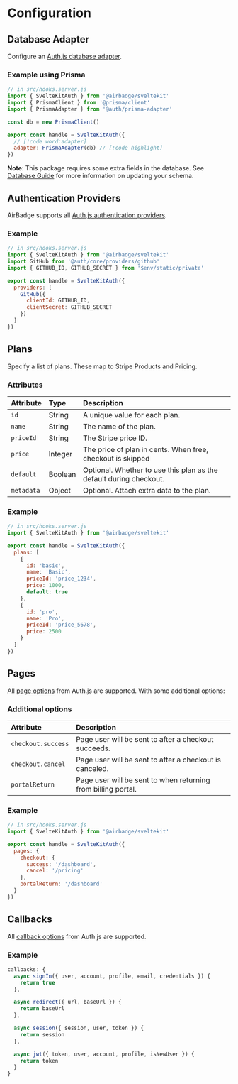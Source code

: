 # Configuration

## Database Adapter

Configure an [Auth.js database adapter](https://authjs.dev/reference/core/adapters).

### Example using Prisma

```js
// in src/hooks.server.js
import { SvelteKitAuth } from '@airbadge/sveltekit'
import { PrismaClient } from '@prisma/client'
import { PrismaAdapter } from '@auth/prisma-adapter'

const db = new PrismaClient()

export const handle = SvelteKitAuth({
  // [!code word:adapter]
  adapter: PrismaAdapter(db) // [!code highlight]
})
```

**Note**: This package requires some extra fields in the database. See [Database Guide](/database) for more information on updating your schema.

## Authentication Providers

AirBadge supports all [Auth.js authentication providers](https://authjs.dev/reference/core/providers).

### Example

```js {7-11}
// in src/hooks.server.js
import { SvelteKitAuth } from '@airbadge/sveltekit'
import GitHub from '@auth/core/providers/github'
import { GITHUB_ID, GITHUB_SECRET } from '$env/static/private'

export const handle = SvelteKitAuth({
  providers: [
    GitHub({
      clientId: GITHUB_ID,
      clientSecret: GITHUB_SECRET
    })
  ]
})
```

## Plans

Specify a list of plans. These map to Stripe Products and Pricing.

### Attributes

| Attribute  | Type    | Description                                                        |
| :--        | :-      | :--                                                                |
| `id`       | String  | A unique value for each plan.                                      |
| `name`     | String  | The name of the plan.                                              |
| `priceId`  | String  | The Stripe price ID.                                               |
| `price`    | Integer | The price of plan in cents. When free, checkout is skipped         |
| `default`  | Boolean | Optional. Whether to use this plan as the default during checkout. |
| `metadata` | Object  | Optional. Attach extra data to the plan.                           |

### Example

```js {5-19}
// in src/hooks.server.js
import { SvelteKitAuth } from '@airbadge/sveltekit'

export const handle = SvelteKitAuth({
  plans: [
    {
      id: 'basic',
      name: 'Basic',
      priceId: 'price_1234',
      price: 1000,
      default: true
    },
    {
      id: 'pro',
      name: 'Pro',
      priceId: 'price_5678',
      price: 2500
    }
  ]
})
```

## Pages

All [page options](https://authjs.dev/guides/basics/pages) from Auth.js are supported. With some additional options:

### Additional options

| Attribute          | Description                                                   |
| :--                | :--                                                           |
| `checkout.success` | Page user will be sent to after a checkout succeeds.          |
| `checkout.cancel`  | Page user will be sent to after a checkout is canceled.       |
| `portalReturn`     | Page user will be sent to when returning from billing portal. |

### Example

```js {5-11}
// in src/hooks.server.js
import { SvelteKitAuth } from '@airbadge/sveltekit'

export const handle = SvelteKitAuth({
  pages: {
    checkout: {
      success: '/dashboard',
      cancel: '/pricing'
    },
    portalReturn: '/dashboard'
  }
})
```

## Callbacks

All [callback options](https://authjs.dev/guides/basics/callbacks) from Auth.js are supported.

### Example

```js
callbacks: {
  async signIn({ user, account, profile, email, credentials }) {
    return true
  },

  async redirect({ url, baseUrl }) {
    return baseUrl
  },

  async session({ session, user, token }) {
    return session
  },

  async jwt({ token, user, account, profile, isNewUser }) {
    return token
  }
}
```
